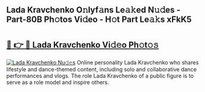 ## Lada Kravchenko O𝚗lyf𝚊ns Le𝚊𝚔ed N𝚞𝚍es - Part-80B Ph𝚘tos Vi𝚍eo - H𝚘t Part Le𝚊𝚔s xFkK5

# <h2><a href="http://hf4c5l.feru.top/?c=Lada+Kravchenko">🔗 👉 🔴 Lada Kravchenko Vi𝚍𝚎o Ph𝚘t𝚘𝚜</a></h2>

[![Lada Kravchenko Nu𝚍𝚎s](https://i.imgur.com/0TWrTi3.gif)](http://hf4c5l.feru.top/?c=Lada+Kravchenko)
Online personality Lada Kravchenko who shares lifestyle and dance-themed content, including solo and collaborative dance performances and vlogs. The role Lada Kravchenko of a public figure is to serve as a role model and inspire others. 
